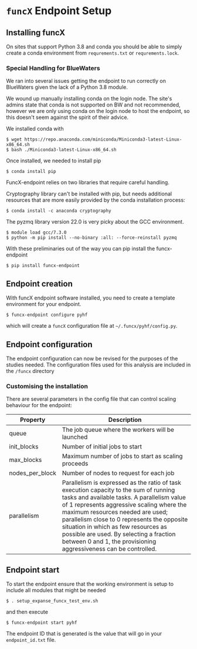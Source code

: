 # `funcX` Endpoint Setup

## Installing funcX
On sites that support Python 3.8 and conda you should be able to simply create
a conda environment from `requrements.txt` or `requrements.lock`.

### Special Handling for BlueWaters
We ran into several issues getting the endpoint to run correctly on BlueWaters
given the lack of a Python 3.8 module.

We wound up manually installing conda on the login node. The site's admins
state that conda is not supported on BW and not recommended, however we are only
using conda on the login node to host the endpoint, so this doesn't seem against
the spirit of their advice.

We installed conda with
```console
$ wget https://repo.anaconda.com/miniconda/Miniconda3-latest-Linux-x86_64.sh
$ bash ./Miniconda3-latest-Linux-x86_64.sh
```

Once installed, we needed to install pip
```console
$ conda install pip
```

FuncX-endpoint relies on two libraries that require careful handling.

Cryptography library can't be installed with pip, but needs additional resources
that are more easily provided by the conda installation process:

```console
$ conda install -c anaconda cryptography
```

The pyzmq library version 22.0 is very picky about the GCC environment.

```console
$ module load gcc/7.3.0
$ python -m pip install --no-binary :all: --force-reinstall pyzmq
```

With these preliminaries out of the way you can pip install the funcx-endpoint

```console
$ pip install funcx-endpoint
```

## Endpoint creation
With funcX endpoint software installed, you need to create a template
environment for your endpoint.

```console
$ funcx-endpoint configure pyhf
```

which will create a `funcX` configuration file at `~/.funcx/pyhf/config.py`.

## Endpoint configuration

The endpoint configuration can now be revised for the purposes of the studies
needed. The configuration files used for this analysis are included in the
`/funcx` directory

### Customising the installation
There are several parameters in the config file that can control scaling
behaviour for the endpoint:

|Property|Description|
|--------|-----------|
| queue   | The job queue where the workers will be launched |
| init_blocks | Number of initial jobs to start |
| max_blocks | Maximum number of jobs to start as scaling proceeds |
| nodes_per_block | Number of nodes to request for each job |
| parallelism | Parallelism is expressed as the ratio of task execution capacity to the sum of running tasks and available tasks. A parallelism value of 1 represents aggressive scaling where the maximum resources needed are used; parallelism close to 0 represents the opposite situation in which as few resources as possible are used. By selecting a fraction between 0 and 1, the provisioning aggressiveness can be controlled. |

## Endpoint start

To start the endpoint ensure that the working environment is setup to include all modules that might be needed

```console
$ . setup_expanse_funcx_test_env.sh
```

and then execute

```console
$ funcx-endpoint start pyhf
```

The endpoint ID that is generated is the value that will go in your `endpoint_id.txt` file.
